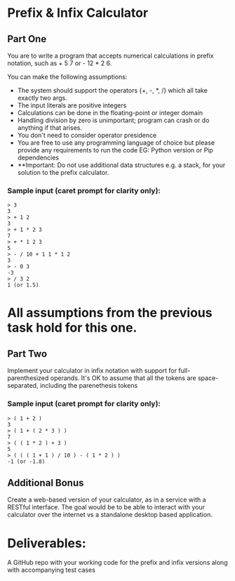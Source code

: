 # Prefix & Infix Calculator

## Part One
You are to write a program that accepts numerical calculations in prefix notation, such as + 5 7 or - 12 * 2 6.

You can make the following assumptions:

* The system should support the operators {+, -, *, /} which all take exactly two args.
* The input literals are positive integers
* Calculations can be done in the floating-point or integer domain
* Handling division by zero is unimportant; program can crash or do anything if that arises.
* You don't need to consider operator presidence
* You are free to use any programming language of choice but please provide any requirements to run the code EG: Python version or Pip dependencies
* **Important: Do not use additional data structures e.g. a stack, for your solution to the prefix calculator. 

### Sample input (caret prompt for clarity only):
```
> 3
3
> + 1 2
3
> + 1 * 2 3
7
> + * 1 2 3
5
> - / 10 + 1 1 * 1 2
3
> - 0 3
-3
> / 3 2
1 (or 1.5)
```

All assumptions from the previous task hold for this one.
=======
## Part Two
Implement your calculator in infix notation with support for full-parenthesized operands. It's OK to assume that all the tokens are space-separated, including the parenethesis tokens


### Sample input (caret prompt for clarity only):
```
> ( 1 + 2 )
3
> ( 1 + ( 2 * 3 ) )
7
> ( ( 1 * 2 ) + 3 )
5
> ( ( ( 1 + 1 ) / 10 ) - ( 1 * 2 ) )
-1 (or -1.8)
```

## Additional Bonus
Create a web-based version of your calculator, as in a service with a RESTful interface. The goal would be to be able to interact with your calculator over the internet vs a standalone desktop based application.

# Deliverables:
A GitHub repo with your working code for the prefix and infix versions along with accompanying test cases

